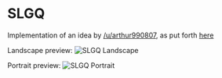 SLGQ
====

Implementation of an idea by [/u/arthur990807](http://www.reddit.com/user/arthur990807), as put forth [here](http://www.reddit.com/r/dogecoin/comments/23i2f3/any_programmer_shibes_out_there/)

Landscape preview:
![SLGQ Landscape](https://raw.github.com/bkDJ/SLGQ/master/.readme_extra/screenshot-land.png)

Portrait preview:
![SLGQ Portrait](https://raw.github.com/bkDJ/SLGQ/master/.readme_extra/screenshot-port.png)